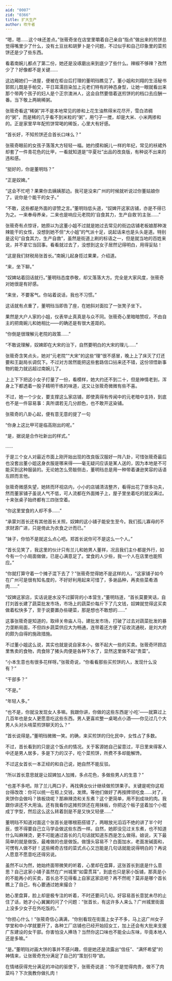 ```yaml
---
aid: "0007"
zid: "0366"
title: 扩大生产
author: 吹牛者
---
```


“嗯，嗯……这个味还差点。”张筱奇坐在店堂里嚼着自己亲自“指点”做出来的煎饼总觉得嘴里少了什么，没有土豆丝和胡萝卜是个问题，不过似乎和自己印象里的菜煎饼还是少了些东西。

看着南婉儿都点了第二份，她还是没琢磨出来到底少了些什么。辣椒不够辣？孜然少了？好像都不是关键……

这边厢她们一进屋，便被在柜台后打理的董明珰瞧见了。董小姐和刘翔的生活秘书郭熙儿既是手帕交，平日耳濡目染加上元老们特有的神态身型，让她一眼就看出来那个带两个孩子的妇人是个正宗澳洲人，这会自然要借着送煎饼的的档口去应酬一番。当下敬上两碗稀粥。

张筱奇看这“稀粥”并不是本地常见的掺和上花生油熬得米花尽开，雪白浓稠的“粥”，而是稀的几乎看不到米粒的“粥”，用勺子一搅，却是大米、小米两掺和的。正是家里早年配煎饼常喝的稀饭，心里大有好感。

“首长好，不知煎饼还合首长口味么？”

张筱奇眼前的女孩子落落大方轻轻一福。她约摸和婉儿一样的年纪，常见的袄裙外却套了一件青花色的比甲，一看就知道是“华夏社”出品的改良版，有种说不出来的违和感。

“挺好的，你是董明珰？”

“正是奴婢。”

“这会不忙吧？果果你去姨姨那边。我可是没来广州的时候就听说过你董姑娘你了。说你是个能干的女子。”

“不敢，这些都是外面的谬赞之言。”董明珰低头道，“奴婢开这家店铺，亦是不得已为之。一来奉母养亲，二来也是响应元老院的‘自食其力，生产自救’的主张……”

张筱奇有点惊讶，她原以为这董小姐不过就是她过去常见的街边店铺老板娘那种泼辣能干的女性，没想到她不但“大小姐”的气派十足，说起话来也是头头是道。特别是这句“自食其力，生产自救”，虽然是街道上刷的标语之一，但是就当地的百姓来说，并不拿它当回事。看看就过去了，没想到这女子居然记得明白，用得妥贴！

“这是我们财税局张首长。”南婉儿起身揽过果果，介绍道。

“来，坐下聊。”

“奴婢站着回话就行。”董明珰态度恭敬，却又落落大方。完全是大家风度，张筱奇对她很是有好感。

“来坐，不要客气。你站着说话，我也不习惯。”

这话就有点重了，董明珰当即告了座，在她斜对面拉了一张凳子坐下。

果然是大户人家的小姐，仪表举止真真是与众不同。张筱奇心里暗暗赞叹，不由自主的把南婉儿和她相比――的确还是有很大差距的。

“你倒是很理解元老院的政策……”

“不敢说理解，奴婢即在大宋的治下，自然要明白的大宋的理儿……”

张筱奇含笑点头，她对“元老院”“大宋”的这些“理”很不感冒，晚上上了床灭了灯还要和王副局长调侃下。不过对方居然能把这些套路信口拈来还不错，这份领悟新事物的能力就远超过南婉儿了。

上上下下把这小女子打量了一份，看模样，她大约还不到二十，但是神情老到，浑身上下都透着一股子精明干练的味道，这又让张筱奇微微有些不喜。

不过，她一个少女，要支撑这么家店铺，即使真得有传闻中的元老暗中支持，到底也不是一件容易事：真所谓若无几分颜色，也不敢开这染铺。

张筱奇的八卦心起，便有意无意的提了一句

“你身上这比甲可是临高刚出的呢。”

“是，据说是合作社新出的样式。”

……

于是三个女人对最近市面上刚开始出现的改良版汉服好一阵八卦，可惜张筱奇最后也没套出董小姐这身衣服是哪来得――毫无疑问应该是某人送的，因为本地是不可能买到这种服装的。无论她怎么旁敲侧击，董明珰总是用一种带着谦逊笑容的话语左顾而言他。

张筱奇微感失望，她转而环视店内，小小的店铺清洁整齐，看得出花了很多功夫，然而董家铺子虽说人气不低，可人流都在外面摊子上，屋子里坐着吃的就没满过。十来张桌子始终都有三四张空着。

“你这里堂食的人却不多……”

“承蒙刘首长还有其他首长关照，奴婢的这小铺子能安生至今。我们孤儿寡母的不求财源广进，只是倚此为衣食之计而已。”

“妹子，你怕不是就这么点心吧。郑首长说你可不是这么一个人。”

“首长见笑了，我这里的伙计只有兰儿和她男人董祥，况且我们主仆都是外行，如今有一个小局面做做，已是心满意足了。堂食的人少些，我一个人在店里也能照应。”

“你就打算守着一个摊子混下去了？”张筱奇觉得她不是这样的人，“这家铺子如今在广州可是很有知名度的，不好好利用起来可惜了，多谢品种，再卖些菜肴酒肉……”

“奴婢这家店，实话说是水没不过脚背的小本营生，”董明珰道，“首长莫要笑话，自打刘首长建了蔬菜批发市场，市场上的蔬菜价每斤下了几文钱，奴婢就觉得这买卖做着松快多了，至于说要置办些硬菜，那是想也不敢想的……”

这事张筱奇是知道的，取缔关帝庙人马，建批发市场，打破了过去对蔬菜批发的暴力垄断局面，不但四乡蔬菜供应大为畅通，连带着还方便了征收流通税，是刘大府的颇为自得的施政措施。

不过董小姐这么说，其实也就是说自家本小，做不起大一些的买卖。张筱奇环顾店里售卖的食物，肉食除了猪头肉便是各种下水了，显然这里做不起“贵菜”。

“小本生意也有很多花样呀。”张筱奇说，“你看看那些买煎饼的人，发现什么没有？”

“干部多？”

“不是。”

“年轻人多。”

“也不是，你就没发现女人多嘛。我跟你讲，你做的这些东西是‘小吃’――就算过上几百年也是女人更愿意吃这些东西。男人更喜欢整一桌喝点小酒――你见过几个大男人头对头啃菜煎饼聊天的么？”

“首长说得是。”董明珰微微一笑。的确，来买煎饼的归化民中，女性占了多数。

不过，首长看到的只是这个饭点的情况。关于客源她自己留意过，平日里来得客人中还是男人居多，多是下力的汉子，吃个菜煎饼，所费不多却能解馋。

不过这女首长一本正经的和自己说，她自然不能反驳。

“所以首长意思就是让奴婢加人加摊，多点花色，多做些男人的生意？”

“也差不多吧。除了兰儿两口子，再找俩女伙计继续做煎饼果子。关键是呢你这柜台得改改：你可以统一在柜上交钱，发牌。等他们做好了再按牌领吃食……对了，夹饼你会做吗？铁板烧呢？那麻辣烫和关东煮？这个更简单，用不到成块的肉。我跟你讲还不大用油。还有我看你这摊煎饼还在用抹板，你把这个板子竖着加个小棍成丁字型，然后这么这么转着刮是不是又快又轻便……”

董明珰不知道对面这个张首长是哪根筋搭错了，两眼放光滔滔不绝的讲了半个时辰，恨不得要自己立马学会做这些东西一样。自然，她即没见过关东煮，也不知道什么叫麻辣烫，更不可能通过首长的几句话就知道东西是怎么做得。娘说，天下最简单的就是做饭，最难做的也是做饭。做馒头容易不？白面加水，老面发碱面和，可愣有人做不好！这些稀奇古怪的菜式点心又岂能是几句话就能说得明白的？再说人愿意不愿意吃还得另说。

虽然不以为然，她始终面带微笑的听着，心里却在盘算，这张首长到底是什么意思？自己这家小铺子虽然在广州城里“如雷贯耳”，到底也只是家小饭铺，那真是小的不能再小的买卖，首长总不见得看上自家这家店吧？再不然呢？莫非是哪个首长瞧上了自己，有心要通过她来撮合？

她心里盘算，脸上却是极专注的听着，不时还要问几句。好容易首长意犹未尽的止住了话，她才小心翼翼的问了个问题：“张首长，有这许多人来么？广州城里街面上没多少女子在外吃饭的。”

“你担心什么！”张筱奇信心满满，“你别看现在街面上女子不多，马上这广州女子学堂和中小学就要开了，各种工厂店铺也已经开始招女工，加上还会有大批来支援广东建设的女干部。你害怕没人捧场？当然你这口味也不能全山东味，毕竟本地人还是多嘛。”

“是。”董明珰对画大饼的事并不感兴趣，但是她还是流露出“信任”、“满怀希望”的神情来，让张筱奇充分满足了自己的“策划引导”欲。

在情绪获得充分满足的冲动的驱使下，张筱奇说道：“你不是觉得肉贵，做不了肉菜吗？下次我教你做扎肉！
